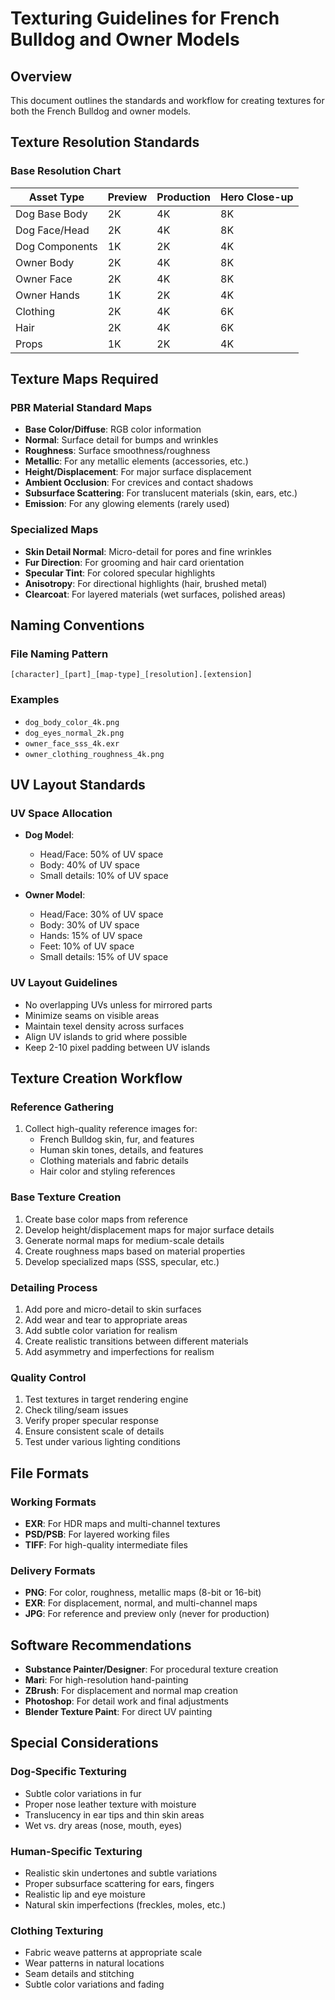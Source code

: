 # Texturing Guidelines for French Bulldog and Owner Models

## Overview
This document outlines the standards and workflow for creating textures for both the French Bulldog and owner models.

## Texture Resolution Standards

### Base Resolution Chart
| Asset Type | Preview | Production | Hero Close-up |
|------------|---------|------------|--------------|
| Dog Base Body | 2K | 4K | 8K |
| Dog Face/Head | 2K | 4K | 8K |
| Dog Components | 1K | 2K | 4K |
| Owner Body | 2K | 4K | 8K |
| Owner Face | 2K | 4K | 8K |
| Owner Hands | 1K | 2K | 4K |
| Clothing | 2K | 4K | 6K |
| Hair | 2K | 4K | 6K |
| Props | 1K | 2K | 4K |

## Texture Maps Required

### PBR Material Standard Maps
- **Base Color/Diffuse**: RGB color information
- **Normal**: Surface detail for bumps and wrinkles
- **Roughness**: Surface smoothness/roughness
- **Metallic**: For any metallic elements (accessories, etc.)
- **Height/Displacement**: For major surface displacement
- **Ambient Occlusion**: For crevices and contact shadows
- **Subsurface Scattering**: For translucent materials (skin, ears, etc.)
- **Emission**: For any glowing elements (rarely used)

### Specialized Maps
- **Skin Detail Normal**: Micro-detail for pores and fine wrinkles
- **Fur Direction**: For grooming and hair card orientation
- **Specular Tint**: For colored specular highlights
- **Anisotropy**: For directional highlights (hair, brushed metal)
- **Clearcoat**: For layered materials (wet surfaces, polished areas)

## Naming Conventions

### File Naming Pattern
`[character]_[part]_[map-type]_[resolution].[extension]`

### Examples
- `dog_body_color_4k.png`
- `dog_eyes_normal_2k.png`
- `owner_face_sss_4k.exr`
- `owner_clothing_roughness_4k.png`

## UV Layout Standards

### UV Space Allocation
- **Dog Model**:
  - Head/Face: 50% of UV space
  - Body: 40% of UV space
  - Small details: 10% of UV space

- **Owner Model**:
  - Head/Face: 30% of UV space
  - Body: 30% of UV space
  - Hands: 15% of UV space
  - Feet: 10% of UV space
  - Small details: 15% of UV space

### UV Layout Guidelines
- No overlapping UVs unless for mirrored parts
- Minimize seams on visible areas
- Maintain texel density across surfaces
- Align UV islands to grid where possible
- Keep 2-10 pixel padding between UV islands

## Texture Creation Workflow

### Reference Gathering
1. Collect high-quality reference images for:
   - French Bulldog skin, fur, and features
   - Human skin tones, details, and features
   - Clothing materials and fabric details
   - Hair color and styling references

### Base Texture Creation
1. Create base color maps from reference
2. Develop height/displacement maps for major surface details
3. Generate normal maps for medium-scale details
4. Create roughness maps based on material properties
5. Develop specialized maps (SSS, specular, etc.)

### Detailing Process
1. Add pore and micro-detail to skin surfaces
2. Add wear and tear to appropriate areas
3. Add subtle color variation for realism
4. Create realistic transitions between different materials
5. Add asymmetry and imperfections for realism

### Quality Control
1. Test textures in target rendering engine
2. Check tiling/seam issues
3. Verify proper specular response
4. Ensure consistent scale of details
5. Test under various lighting conditions

## File Formats

### Working Formats
- **EXR**: For HDR maps and multi-channel textures
- **PSD/PSB**: For layered working files
- **TIFF**: For high-quality intermediate files

### Delivery Formats
- **PNG**: For color, roughness, metallic maps (8-bit or 16-bit)
- **EXR**: For displacement, normal, and multi-channel maps
- **JPG**: For reference and preview only (never for production)

## Software Recommendations
- **Substance Painter/Designer**: For procedural texture creation
- **Mari**: For high-resolution hand-painting
- **ZBrush**: For displacement and normal map creation
- **Photoshop**: For detail work and final adjustments
- **Blender Texture Paint**: For direct UV painting

## Special Considerations

### Dog-Specific Texturing
- Subtle color variations in fur
- Proper nose leather texture with moisture
- Translucency in ear tips and thin skin areas
- Wet vs. dry areas (nose, mouth, eyes)

### Human-Specific Texturing
- Realistic skin undertones and subtle variations
- Proper subsurface scattering for ears, fingers
- Realistic lip and eye moisture
- Natural skin imperfections (freckles, moles, etc.)

### Clothing Texturing
- Fabric weave patterns at appropriate scale
- Wear patterns in natural locations
- Seam details and stitching
- Subtle color variations and fading 